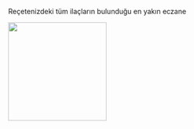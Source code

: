 Reçetenizdeki tüm ilaçların bulunduğu en yakın eczane

<img src="İmages/AnaSayfa.jpeg" width="200">
